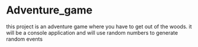 # Adventure_game
this project is an adventure game where you have to get out of the woods. it will be a console application and will use random numbers to generate random events
